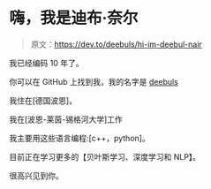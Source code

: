 # 嗨，我是迪布·奈尔

> 原文：<https://dev.to/deebuls/hi-im-deebul-nair>

我已经编码 10 年了。

你可以在 GitHub 上找到我，我的名字是 [deebuls](https://github.com/deebuls)

我住在[德国波恩]。

我在[波恩-莱茵-锡格河大学]工作

我主要用这些语言编程:[c++，python]。

目前正在学习更多的【贝叶斯学习、深度学习和 NLP】。

很高兴见到你。